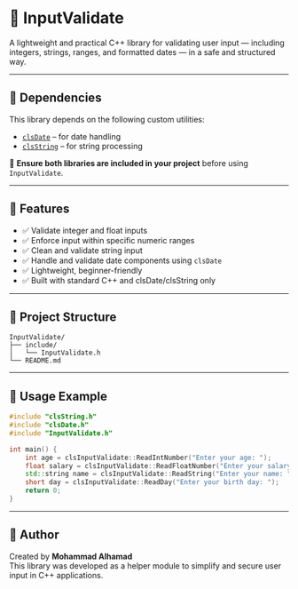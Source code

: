 # 🧪 InputValidate

A lightweight and practical C++ library for validating user input — including integers, strings, ranges, and formatted dates — in a safe and structured way.

---

## 🔗 Dependencies

This library depends on the following custom utilities:

- [`clsDate`](https://github.com/w0mmd/Date-Lib-cpp) – for date handling  
- [`clsString`](https://github.com/w0mmd/String-Lib-cpp) – for string processing

📌 **Ensure both libraries are included in your project** before using `InputValidate`.

---

## 🔧 Features

- ✅ Validate integer and float inputs  
- ✅ Enforce input within specific numeric ranges  
- ✅ Clean and validate string input  
- ✅ Handle and validate date components using `clsDate`  
- ✅ Lightweight, beginner-friendly  
- ✅ Built with standard C++ and clsDate/clsString only

---

## 📁 Project Structure

```
InputValidate/
├── include/
│   └── InputValidate.h
└── README.md
```

---

## 📌 Usage Example

```cpp
#include "clsString.h"
#include "clsDate.h"
#include "InputValidate.h"

int main() {
    int age = clsInputValidate::ReadIntNumber("Enter your age: ");
    float salary = clsInputValidate::ReadFloatNumber("Enter your salary: ");
    std::string name = clsInputValidate::ReadString("Enter your name: ");
    short day = clsInputValidate::ReadDay("Enter your birth day: ");
    return 0;
}
```

---

## 👤 Author

Created by **Mohammad Alhamad**  
This library was developed as a helper module to simplify and secure user input in C++ applications.
